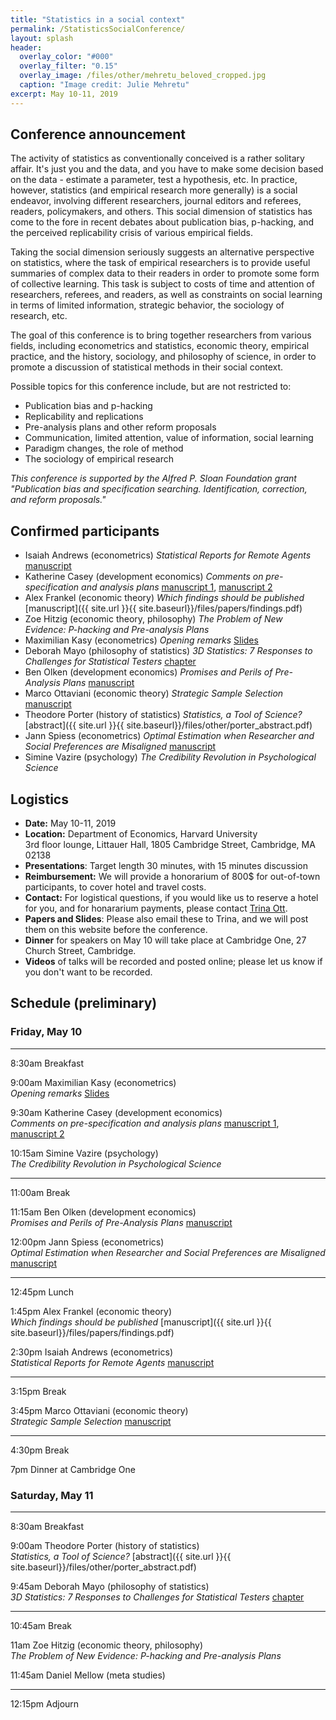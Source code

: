 ```yaml
---
title: "Statistics in a social context"
permalink: /StatisticsSocialConference/
layout: splash
header:
  overlay_color: "#000"
  overlay_filter: "0.15"
  overlay_image: /files/other/mehretu_beloved_cropped.jpg
  caption: "Image credit: Julie Mehretu"
excerpt: May 10-11, 2019
---
```



## Conference announcement
The activity of statistics as conventionally conceived is a rather solitary affair. It's just you and the data, and you have to make some decision based on the data - estimate a parameter, test a hypothesis, etc.
In practice, however, statistics (and empirical research more generally) is a social endeavor, involving different researchers, journal editors and referees, readers, policymakers, and others.
This social dimension of statistics has come to the fore in recent debates about publication bias, p-hacking, and the perceived replicability crisis of various empirical fields.

Taking the social dimension seriously suggests an alternative perspective on statistics, where the task of empirical researchers is to provide useful summaries of complex data to their readers in order to promote some form of collective learning. This task is subject to costs of time and attention of researchers, referees, and readers, as well as constraints on social learning in terms of limited information, strategic behavior, the sociology of research, etc.

The goal of this conference is to bring together researchers from various fields, including econometrics and statistics, economic theory, empirical practice, and the history, sociology, and philosophy of science, in order to promote a discussion of statistical methods in their social context.


Possible topics for this conference include, but are not restricted to:
* Publication bias and p-hacking
* Replicability and replications
* Pre-analysis plans and other reform proposals
* Communication, limited attention, value of information, social learning
* Paradigm changes, the role of method
* The sociology of empirical research


*This conference is supported by the Alfred P. Sloan Foundation grant "Publication bias and specification searching. Identification, correction, and reform proposals."*

## Confirmed participants
* Isaiah Andrews (econometrics) *Statistical Reports for Remote Agents* [manuscript](https://scholar.harvard.edu/files/iandrews/files/audience.pdf)
* Katherine Casey (development economics) *Comments on pre-specification and analysis plans* [manuscript 1](https://kecasey.people.stanford.edu/sites/g/files/sbiybj11061/f/gbf-paper_2012-06-22.pdf), [manuscript 2](https://kecasey.people.stanford.edu/sites/g/files/sbiybj11061/f/debates_march2019.pdf#overlay-context=)
* Alex Frankel (economic theory) *Which findings should be published* [manuscript]({{ site.url }}{{ site.baseurl}}/files/papers/findings.pdf)  
* Zoe Hitzig (economic theory, philosophy) *The Problem of New Evidence: P-hacking and Pre-analysis Plans*
* Maximilian Kasy (econometrics) *Opening remarks* [Slides](/home/files/slides/statistics_social_slides.pdf)  
* Deborah Mayo (philosophy of statistics) *3D Statistics: 7 Responses to Challenges for Statistical Testers* [chapter](https://errorstatistics.com/2018/09/08/excursion-1-tour-i-beyond-probabilism-and-performance-severity-requirement/)
* Ben Olken (development economics) *Promises and Perils of Pre-Analysis Plans* [manuscript](http://economics.mit.edu/files/10654)
* Marco Ottaviani (economic theory) *Strategic Sample Selection* [manuscript](http://didattica.unibocconi.it/mypage/upload/48832_20190503_110415_SSS-2019-05-02.PDF)
* Theodore Porter (history of statistics) *Statistics, a Tool of Science?* [abstract]({{ site.url }}{{ site.baseurl}}/files/other/porter_abstract.pdf)  
* Jann Spiess (econometrics) *Optimal Estimation when Researcher and Social Preferences are Misaligned* [manuscript](https://scholar.harvard.edu/spiess/publications/optimal-estimation-when-researcher-and-social-preferences-are-misaligned)
* Simine Vazire (psychology) *The Credibility Revolution in Psychological Science*

## Logistics
* **Date:** May 10-11, 2019
* **Location:** Department of Economics, Harvard University  
  3rd floor lounge, Littauer Hall, 1805 Cambridge Street, Cambridge, MA 02138
* **Presentations**: Target length 30 minutes, with 15 minutes discussion
* **Reimbursement:** We will provide a honorarium of 800$ for out-of-town participants, to cover hotel and travel costs.
* **Contact:** For logistical questions, if you would like us to reserve a hotel for you, and for honararium payments, please contact [Trina Ott](mailto:ott@fas.harvard.edu).
* **Papers and Slides**: Please also email these to Trina, and we will post them on this website before the conference.
* **Dinner** for speakers on May 10 will take place at Cambridge One, 27 Church Street, Cambridge.
* **Videos** of talks will be recorded and posted online; please let us know if you don't want to be recorded.

## Schedule (preliminary)

### Friday, May 10

---
8:30am Breakfast

9:00am Maximilian Kasy (econometrics)  
*Opening remarks*
[Slides](/home/files/slides/statistics_social_slides.pdf)  


9:30am Katherine Casey (development economics)  
*Comments on pre-specification and analysis plans*
[manuscript 1](https://kecasey.people.stanford.edu/sites/g/files/sbiybj11061/f/gbf-paper_2012-06-22.pdf), 
[manuscript 2](https://kecasey.people.stanford.edu/sites/g/files/sbiybj11061/f/debates_march2019.pdf#overlay-context=)


10:15am Simine Vazire (psychology)  
*The Credibility Revolution in Psychological Science*

---
11:00am Break


11:15am  Ben Olken (development economics)  
*Promises and Perils of Pre-Analysis Plans*
[manuscript](http://economics.mit.edu/files/10654)

12:00pm Jann Spiess (econometrics)  
*Optimal Estimation when Researcher and Social Preferences are Misaligned* [manuscript](https://scholar.harvard.edu/spiess/publications/optimal-estimation-when-researcher-and-social-preferences-are-misaligned)


---
12:45pm Lunch


1:45pm Alex Frankel (economic theory)  
*Which findings should be published* [manuscript]({{ site.url }}{{ site.baseurl}}/files/papers/findings.pdf)  

2:30pm Isaiah Andrews (econometrics)  
*Statistical Reports for Remote Agents* [manuscript](https://scholar.harvard.edu/files/iandrews/files/audience.pdf) 


---
3:15pm Break


3:45pm Marco Ottaviani (economic theory)  
*Strategic Sample Selection* [manuscript](http://didattica.unibocconi.it/mypage/upload/48832_20190503_110415_SSS-2019-05-02.PDF)
 


---
4:30pm Break


7pm Dinner at Cambridge One

### Saturday, May 11

---
8:30am Breakfast

9:00am Theodore Porter (history of statistics)  
*Statistics, a Tool of Science?* [abstract]({{ site.url }}{{ site.baseurl}}/files/other/porter_abstract.pdf) 

9:45am Deborah Mayo (philosophy of statistics)  
*3D Statistics: 7 Responses to Challenges for Statistical Testers* [chapter](https://errorstatistics.com/2018/09/08/excursion-1-tour-i-beyond-probabilism-and-performance-severity-requirement/)


---
10:45am Break


11am Zoe Hitzig (economic theory, philosophy)  
*The Problem of New Evidence: P-hacking and Pre-analysis Plans*

11:45am Daniel Mellow (meta studies)
	
---
12:15pm Adjourn









